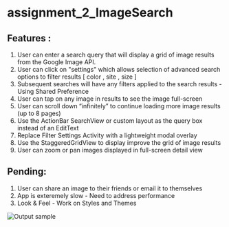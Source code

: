 # assignment_2_ImageSearch

## Features :
1. User can enter a search query that will display a grid of image results from the Google Image API.
2. User can click on "settings" which allows selection of advanced search options to filter results [ color , site , size ]
3. Subsequent searches will have any filters applied to the search results - Using Shared Preference
4. User can tap on any image in results to see the image full-screen
5. User can scroll down “infinitely” to continue loading more image results (up to 8 pages)
6. Use the ActionBar SearchView or custom layout as the query box instead of an EditText
7. Replace Filter Settings Activity with a lightweight modal overlay
8. Use the StaggeredGridView to display improve the grid of image results
9. User can zoom or pan images displayed in full-screen detail view

## Pending:
1. User can share an image to their friends or email it to themselves
2. App is exteremely slow - Need to address performance
3. Look & Feel - Work on Styles and Themes

![Output sample](https://github.com/arunpn/assignment_2_ImageSearch/blob/master/codepath_imagesearch.gif)
